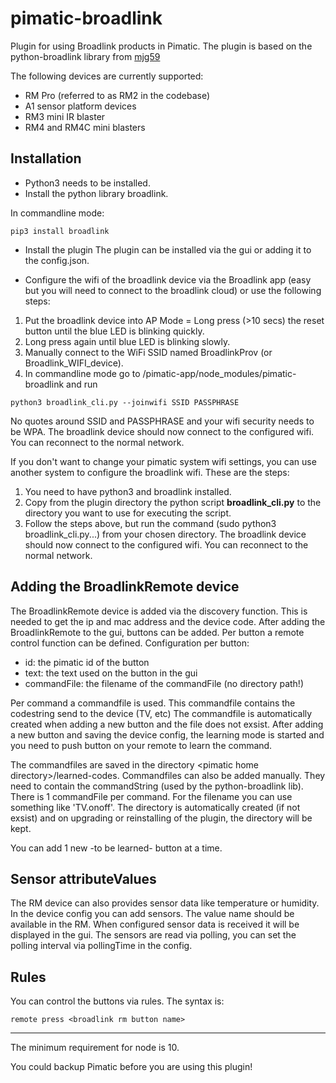 # pimatic-broadlink
Plugin for using Broadlink products in Pimatic. The plugin is based on the python-broadlink library from [mjg59](https://github.com/mjg59/python-broadlink)

The following devices are currently supported:
- RM Pro (referred to as RM2 in the codebase)
- A1 sensor platform devices
- RM3 mini IR blaster
- RM4 and RM4C mini blasters


Installation
----
- Python3 needs to be installed.
- Install the python library broadlink.

In commandline mode:
```
pip3 install broadlink
```
- Install the plugin
The plugin can be installed via the gui or adding it to the config.json.

- Configure the wifi of the broadlink device via the Broadlink app (easy but you will need to connect to the broadlink cloud) or use the following steps:
1. Put the broadlink device into AP Mode = Long press (>10 secs) the reset button until the blue LED is blinking quickly.
2. Long press again until blue LED is blinking slowly.
3. Manually connect to the WiFi SSID named BroadlinkProv (or Broadlink_WIFI_device).
4. In commandline mode go to /pimatic-app/node_modules/pimatic-broadlink and run
```
python3 broadlink_cli.py --joinwifi SSID PASSPHRASE
```
No quotes around SSID and PASSPHRASE and your wifi security needs to be WPA.
The broadlink device should now connect to the configured wifi. You can reconnect to the normal network.


If you don't want to change your pimatic system wifi settings, you can use another system to configure the broadlink wifi. These are the steps:
1. You need to have python3 and broadlink installed.
2. Copy from the plugin directory the python script **broadlink_cli.py** to the directory you want to use for executing the script.
3. Follow the steps above, but run the command (sudo python3 broadlink_cli.py...) from your chosen directory.
The broadlink device should now connect to the configured wifi. You can reconnect to the normal network.

Adding the BroadlinkRemote device
----
The BroadlinkRemote device is added via the discovery function. This is needed to get the ip and mac address and the device code.
After adding the BroadlinkRemote to the gui, buttons can be added.
Per button a remote control function can be defined.
Configuration per button:
- id: the pimatic id of the button
- text: the text used on the button in the gui
- commandFile: the filename of the commandFile (no directory path!)

Per command a commandfile is used. This commandfile contains the codestring send to the device (TV, etc)
The commandfile is automatically created when adding a new button and the file does not exsist.
After adding a new button and saving the device config, the learning mode is started and you need to push button on your remote to learn the command.

The commandfiles are saved in the directory \<pimatic home directory\>/learned-codes. Commandfiles can also be added manually. They need to contain the commandString (used by the python-broadlink lib). There is 1 commandFile per command. For the filename you can use something like 'TV.onoff'. The directory is automatically created (if not exsist) and on upgrading or reinstalling of the plugin, the directory will be kept.

You can add 1 new -to be learned- button at a time.

Sensor attributeValues
----
The RM device can also provides sensor data like temperature or humidity. In the device config you can add sensors. The value name should be available in the RM. When configured sensor data is received it will be displayed in the gui.
The sensors are read via polling, you can set the polling interval via pollingTime in the config.


Rules
----
You can control the buttons via rules. The syntax is:
```
remote press <broadlink rm button name>
```

---
The minimum requirement for node is 10.

You could backup Pimatic before you are using this plugin!
